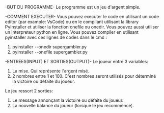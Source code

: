 -BUT DU PROGRAMME-
Le programme est un jeu d'argent simple.

-COMMENT EXECUTER-
Vous pouvez executer le code en utilisant un code editor (par example: VsCode) ou en le compilant utilisant la library PyInstaller et utiliser la fonction onefile ou onedir. Vous pouvez aussi utiliser un interpreteur python en ligne.
Vous pouvez compiler en utilisant pyinstaller avec ces lignes de codes dans le cmd :
1. pyinstaller --onedir supergambler.py 
2. pyinstaller --onefile supergambler.py

-ENTRÉES(INPUT) ET SORTIES(OUTPUT)-
Le joueur entre 3 variables:
1. La mise. Qui représente l'argent misé.
2. 2 nombres entre 1 et 100. C'est nombres seront utilisés pour déterminé la victoire ou défaite du joueur.

Le jeu ressort 2 sorties:
1. Le message annonçant la victoire ou défaite du joueur.
2. La nouvelle balance du joueur (lorsque le jeu recommence).